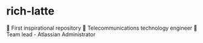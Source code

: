 # rich-latte
🌱 First inspirational repository
🛟 Telecommunications technology engineer
🚀 Team lead - Atlassian Administrator
